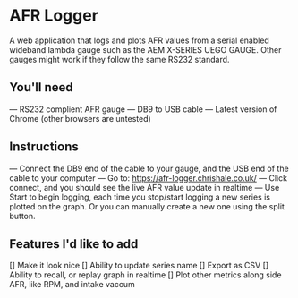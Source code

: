 # AFR Logger

A web application that logs and plots AFR values from a serial enabled wideband lambda gauge such as the AEM X-SERIES UEGO GAUGE. Other gauges might work if they follow the same RS232 standard.

## You'll need
— RS232 complient AFR gauge
— DB9 to USB cable
— Latest version of Chrome (other browsers are untested)

## Instructions
— Connect the DB9 end of the cable to your gauge, and the USB end of the cable to your computer
— Go to: https://afr-logger.chrishale.co.uk/
— Click connect, and you should see the live AFR value update in realtime
— Use Start to begin logging, each time you stop/start logging a new series is plotted on the graph. Or you can manually create a new one using the split button.

## Features I'd like to add

[] Make it look nice
[] Ability to update series name
[] Export as CSV
[] Ability to recall, or replay graph in realtime
[] Plot other metrics along side AFR, like RPM, and intake vaccum
